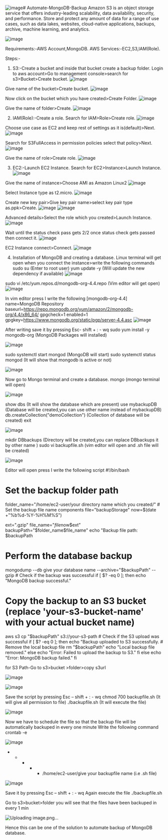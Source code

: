 ![image](https://github.com/user-attachments/assets/81d75c8f-040d-4740-8154-372de36848cb)# Automate-MongoDB-Backup
Amazon S3 is an object storage service that offers industry-leading scalability, data availability, security, and performance.
Store and protect any amount of data for a range of use cases, such as data lakes, websites, cloud-native applications, backups, archive, machine learning, and analytics.

![image](https://github.com/user-attachments/assets/990b8e22-2789-4b86-a4fe-9001e460d30e)

Requirements:-AWS Account,MongoDB. AWS Services:-EC2,S3,IAM(Role).

Steps:-
1.	S3:-Create a bucket and inside that bucket create a backup folder.
Login to aws account>Go to management console>search for s3>Bucket>Create bucket.
 ![image](https://github.com/user-attachments/assets/66ed87f5-6171-4909-8a0f-d66f136a0bd5)


Give name of the bucket>Create bucket.
 ![image](https://github.com/user-attachments/assets/46be35ec-208f-40f3-b0f5-2907449f3081)

 
Now click on the bucket which you have created>Create Folder.
 ![image](https://github.com/user-attachments/assets/5f964430-aafb-4148-a9d6-4d69d00ab80b)

Give the name of folder>Create.
 ![image](https://github.com/user-attachments/assets/bee65fb4-fc56-47b0-9ff1-29c166f5bc66)

 
2.	IAM(Role):-Create a role.
Search for IAM>Role>Create role.
![image](https://github.com/user-attachments/assets/1af1d987-814c-43c3-9a02-32fb607a953a)

Choose use case as EC2 and keep rest of settings as it is(default)>Next.
![image](https://github.com/user-attachments/assets/9922ba87-a2c9-477b-a8e2-f9add007f633)

 
Search for S3FullAccess in permission policies select that policy>Next.
 ![image](https://github.com/user-attachments/assets/30a2e945-4357-4e84-9b2c-53d3fec5f584)

Give the name of role>Create role.
![image](https://github.com/user-attachments/assets/7283eda4-eeec-4854-8fe1-9d5bcab27924)

 
3.	EC2:-Launch EC2 Instance.
Search for EC2>Instance>Launch Instance.
![image](https://github.com/user-attachments/assets/ab7ee7f9-6efd-4bc5-b2fe-7bb02587d9a0)

Give the name of instance>Choose AMI as Amazon Linux2
![image](https://github.com/user-attachments/assets/c2303460-187d-45c8-ab31-d2c963156f12)

Select Instance type as t2.micro.
![image](https://github.com/user-attachments/assets/6f41b65e-c932-48b7-8690-d6e654868ab6)

Create new key pair>Give key pair name>select key pair type as.ppk>Create.
![image](https://github.com/user-attachments/assets/4ae694b6-92dd-47a7-9ae3-e02ab943e68b)
![image](https://github.com/user-attachments/assets/d8d8da68-9abe-4cfa-85e9-6f115a3c3e2c)

Advanced details>Select the role which you created>Launch Instance.
![image](https://github.com/user-attachments/assets/769577c6-3f60-479b-932d-56a9ddba32ab)

 
Wait until the status check pass gets 2/2 once status check gets passed then connect it.
![image](https://github.com/user-attachments/assets/184962a5-08ed-42d4-a0d7-abb9bf39a9f0)

EC2 Instance connect>Connect.
![image](https://github.com/user-attachments/assets/513c812b-1d5f-4387-8e72-816183c2a063)

 
4.	Installation of MongoDB and creating a database.
Linux terminal will get open when you connect the instance>write the following commands
sudo su	(Enter to root user)
yum update -y	(Will update the new dependency if available)
![image](https://github.com/user-attachments/assets/23b64a70-a53e-4b86-b076-b688ae0c8cba)

sudo vi /etc/yum.repos.d/mongodb-org-4.4.repo	(Vim editor will get open)
 ![image](https://github.com/user-attachments/assets/6b795b8a-8f84-458d-857d-5b87e25af2fd)

In vim editor press I write the following
[mongodb-org-4.4] name=MongoDB Repository
baseurl=https://repo.mongodb.org/yum/amazon/2/mongodb-org/4.4/x86_64/ gpgcheck=1
enabled=1 gpgkey=https://www.mongodb.org/static/pgp/server-4.4.asc
 ![image](https://github.com/user-attachments/assets/c9d68698-5ac0-42ee-8655-76229bd7058e)

After writing save it by pressing Esc- shift + : - wq
sudo yum install -y mongodb-org	(MongoDB Packages will installed)

 ![image](https://github.com/user-attachments/assets/b0403f18-c99e-4771-bb30-0cfa4faf95dc)

sudo systemctl start mongod	(MongoDB will start)
sudo systemctl status mongod	(It will show that mongodb is active or not)
 

 ![image](https://github.com/user-attachments/assets/18e77e4e-ef8e-4171-a4da-2bf13924ad31)

Now go to Mongo terminal and create a database. mongo	(mongo terminal will open)

![image](https://github.com/user-attachments/assets/15c44569-b510-4841-bda5-b94d946d2966)


show dbs	(It will show the database which are present)
use mybackupDB	(Database will be created,you can use other name instead of mybackupDB)
db.createCollection("demoCollection")	(Collection of database will be created)
exit


![image](https://github.com/user-attachments/assets/c898193e-b4fd-4b23-b075-fa46a260172e)

mkdir DBbackups	(Directory will be created,you can replace DBbackups it by other name )
sudo vi backupfile.sh (vim editor will open and .sh file will be created)

![image](https://github.com/user-attachments/assets/f23b678e-e73f-4663-b361-d9daab11c023)


Editor will open press I write the following script #!/bin/bash
# Set the backup folder path
folder_name="/home/ec2-user/your directory name which you created/" # Set the backup file name components
file="backupStorage"
now=$(date +"%b%d-%Y-%H%M%S")
 
ext=".gzip" file_name="$file$now$ext"
backupPath="$folder_name$file_name" echo "Backup file path: $backupPath
# Perform the database backup
mongodump --db give your database name --archive="$backupPath" --gzip # Check if the backup was successful
if [ $? -eq 0 ]; then
echo "MongoDB backup successful."
# Copy the backup to an S3 bucket (replace 'your-s3-bucket-name' with your actual bucket name)
aws s3 cp "$backupPath" s3://your-s3-path # Check if the S3 upload was successful
if [ $? -eq 0 ]; then
echo "Backup uploaded to S3 successfully. # Remove the local backup file
rm "$backupPath"
echo "Local backup file removed." else
echo "Error: Failed to upload the backup to S3."
fi else
echo "Error: MongoDB backup failed."
fi
 
for S3 Path-Go to s3>bucket >folder>copy s3url

![image](https://github.com/user-attachments/assets/f7b50d9e-8369-4991-85ab-975affc24887)

![image](https://github.com/user-attachments/assets/dc462b84-9bbe-42a8-be79-5b6c1534436e)


Save the script by pressing Esc – shift + : - wq
chmod 700 backupfile.sh (It will give all permission to file)
./backupfile.sh	(It will execute the file)

 ![image](https://github.com/user-attachments/assets/35570ed2-dd5f-40d6-9ee6-f129d76e244d)

 
Now we have to schedule the file so that the backup file will be automatically backuped in every one minute
Write the following command crontab -e

![image](https://github.com/user-attachments/assets/0ea12dfd-8dc3-4131-b61f-96b367dbd60d)



* * * * * /home/ec2-user/give your backupfile name (i.e .sh file)

![image](https://github.com/user-attachments/assets/134a425c-48da-45cc-9c7f-be4d901c1ff0)


Save it by pressing Esc – shift + : - wq
Again execute the file
./backupfile.sh
 
Go to s3>bucket>folder you will see that the files have been backuped in every 1 min

![Uploading image.png…]()



Hence this can be one of the solution to automate backup of MongoDB database.
